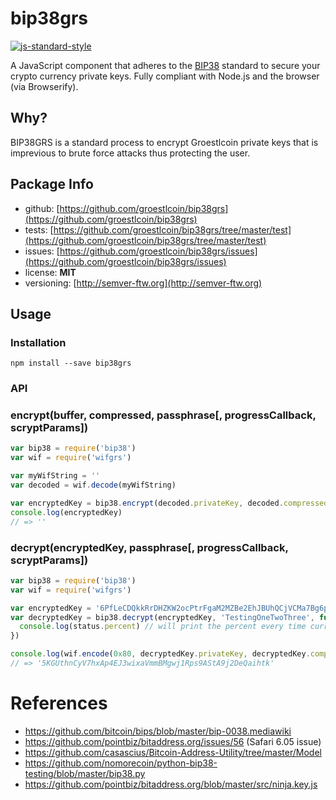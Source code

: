 # bip38grs

[![js-standard-style](https://cdn.rawgit.com/feross/standard/master/badge.svg)](https://github.com/feross/standard)

A JavaScript component that adheres to the [BIP38](https://github.com/bitcoin/bips/blob/master/bip-0038.mediawiki) standard to secure your crypto currency private keys. Fully compliant with Node.js and the browser (via Browserify).


## Why?
BIP38GRS is a standard process to encrypt Groestlcoin private keys that is imprevious to brute force attacks thus protecting the user.


## Package Info
- github: [https://github.com/groestlcoin/bip38grs](https://github.com/groestlcoin/bip38grs)
- tests: [https://github.com/groestlcoin/bip38grs/tree/master/test](https://github.com/groestlcoin/bip38grs/tree/master/test)
- issues: [https://github.com/groestlcoin/bip38grs/issues](https://github.com/groestlcoin/bip38grs/issues)
- license: **MIT**
- versioning: [http://semver-ftw.org](http://semver-ftw.org)


## Usage

### Installation

    npm install --save bip38grs


### API
### encrypt(buffer, compressed, passphrase[, progressCallback, scryptParams])

``` javascript
var bip38 = require('bip38')
var wif = require('wifgrs')

var myWifString = ''
var decoded = wif.decode(myWifString)

var encryptedKey = bip38.encrypt(decoded.privateKey, decoded.compressed, 'TestingOneTwoThree')
console.log(encryptedKey)
// => ''
```


### decrypt(encryptedKey, passphrase[, progressCallback, scryptParams])

``` javascript
var bip38 = require('bip38')
var wif = require('wifgrs')

var encryptedKey = '6PfLeCDQkkRrDHZKW2ocPtrFgaM2MZBe2EhJBUhQCjVCMa7Bg6pD55PNUp'
var decryptedKey = bip38.decrypt(encryptedKey, 'TestingOneTwoThree', function (status) {
  console.log(status.percent) // will print the percent every time current increases by 1000
})

console.log(wif.encode(0x80, decryptedKey.privateKey, decryptedKey.compressed))
// => '5KGUthnCyV7hxAp4EJ3wixaVmmBMgwj1Rps9AStA9j2DeQaihtk'
```


# References
- https://github.com/bitcoin/bips/blob/master/bip-0038.mediawiki
- https://github.com/pointbiz/bitaddress.org/issues/56 (Safari 6.05 issue)
- https://github.com/casascius/Bitcoin-Address-Utility/tree/master/Model
- https://github.com/nomorecoin/python-bip38-testing/blob/master/bip38.py
- https://github.com/pointbiz/bitaddress.org/blob/master/src/ninja.key.js
